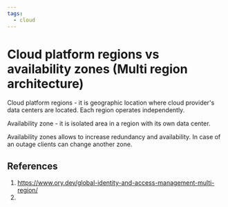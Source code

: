 ```yaml
---
tags:
  - cloud
---
```


# Cloud platform regions vs availability zones (Multi region architecture)

Cloud platform regions - it is geographic location where cloud provider's data centers are located.
Each region operates independently.

Availability zone - it is isolated area in a region with its own data center.

Availability zones allows to increase redundancy and availability.  In case of an outage clients can change another zone. 


## References
1. https://www.ory.dev/global-identity-and-access-management-multi-region/
2. 